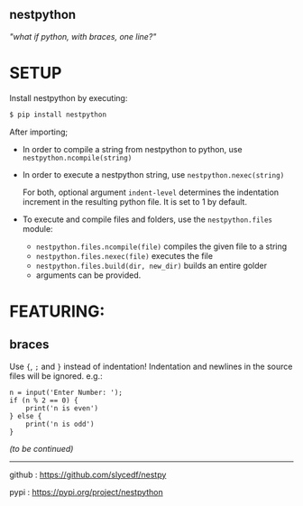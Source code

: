 ## nestpython


*"what if python, with braces, one line?"*

# SETUP

Install nestpython by executing:
```bash
$ pip install nestpython
```
After importing;

- In order to compile a string from nestpython to python, use `nestpython.ncompile(string)`
- In order to execute a nestpython string, use `nestpython.nexec(string)`

	For both, optional argument `indent-level` determines the indentation increment in the resulting python file. It is set to 1 by default.
-  To execute and compile files and folders, use the `nestpython.files` module:
	-  `nestpython.files.ncompile(file)`  compiles the given file to a string
	-  `nestpython.files.nexec(file)` executes the file
    -  `nestpython.files.build(dir, new_dir)` builds an entire golder
    -  arguments can be provided.

# FEATURING:
## braces

Use `{`, `;` and `}` instead of indentation! Indentation and newlines in the source files will be ignored. e.g.:

```nestpython
n = input('Enter Number: ');
if (n % 2 == 0) {
	print('n is even')
} else {
	print('n is odd')
}
```
*(to be continued)*

---
github : https://github.com/slycedf/nestpy 
  
pypi : https://pypi.org/project/nestpython
